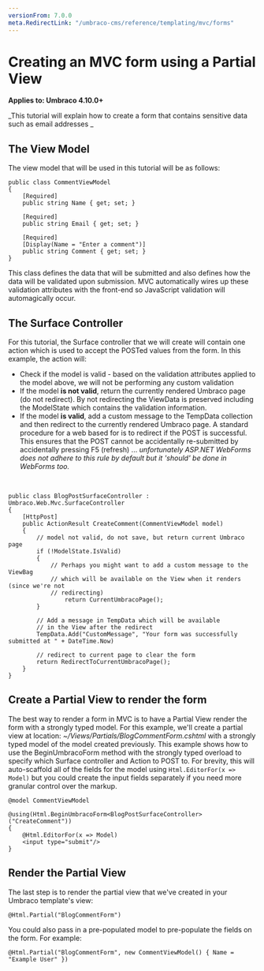 ```yaml
---
versionFrom: 7.0.0
meta.RedirectLink: "/umbraco-cms/reference/templating/mvc/forms"
---
```


# Creating an MVC form using a Partial View

**Applies to: Umbraco 4.10.0+**

_This tutorial will explain how to create a form that contains sensitive data such as email addresses _

## The View Model

The view model that will be used in this tutorial will be as follows:

    public class CommentViewModel
    {
        [Required]
        public string Name { get; set; }

        [Required]
        public string Email { get; set; }

        [Required]
        [Display(Name = "Enter a comment")]
        public string Comment { get; set; }
    }

This class defines the data that will be submitted and also defines how the data will be validated upon submission. MVC automatically wires up these validation attributes with the front-end so JavaScript validation will automagically occur.

## The Surface Controller

For this tutorial, the Surface controller that we will create will contain one action which is used to accept the POSTed values from the form. In this example, the action will:

*	Check if the model is valid - based on the validation attributes applied to the model above, we will not be performing any custom validation
*	If the model **is not valid**, return the currently rendered Umbraco page (do not redirect). By not redirecting the ViewData is preserved including the ModelState which contains the validation information.
*	If the model **is valid**, add a custom message to the TempData collection and then redirect to the currently rendered Umbraco page. A standard procedure for a web based for is to redirect if the POST is successful. This ensures that the POST cannot be accidentally re-submitted by accidentally pressing F5 (refresh) ... *unfortunately ASP.NET WebForms does not adhere to this rule by default but it 'should' be done in WebForms too.*

<br/>

    public class BlogPostSurfaceController : Umbraco.Web.Mvc.SurfaceController
    {
        [HttpPost]
        public ActionResult CreateComment(CommentViewModel model)
        {
            // model not valid, do not save, but return current Umbraco page
            if (!ModelState.IsValid)
            {
                // Perhaps you might want to add a custom message to the ViewBag
                // which will be available on the View when it renders (since we're not
                // redirecting)
                    return CurrentUmbracoPage();
            }

            // Add a message in TempData which will be available
            // in the View after the redirect
            TempData.Add("CustomMessage", "Your form was successfully submitted at " + DateTime.Now)

            // redirect to current page to clear the form
            return RedirectToCurrentUmbracoPage();
        }
    }

## Create a Partial View to render the form

The best way to render a form in MVC is to have a Partial View render the form with a strongly typed model. For this example, we'll create a partial view at location: *~/Views/Partials/BlogCommentForm.cshtml* with a strongly typed model of the model created previously. This example shows how to use the BeginUmbracoForm method with the strongly typed overload to specify which Surface controller and Action to POST to. For brevity, this will auto-scaffold all of the fields for the model using `Html.EditorFor(x => Model)` but you could create the input fields separately if you need more granular control over the markup.

    @model CommentViewModel

    @using(Html.BeginUmbracoForm<BlogPostSurfaceController>("CreateComment"))
    {
        @Html.EditorFor(x => Model)
        <input type="submit"/>
    }

## Render the Partial View

The last step is to render the partial view that we've created in your Umbraco template's view:

    @Html.Partial("BlogCommentForm")

You could also pass in a pre-populated model to pre-populate the fields on the form. For example:

    @Html.Partial("BlogCommentForm", new CommentViewModel() { Name = "Example User" })
